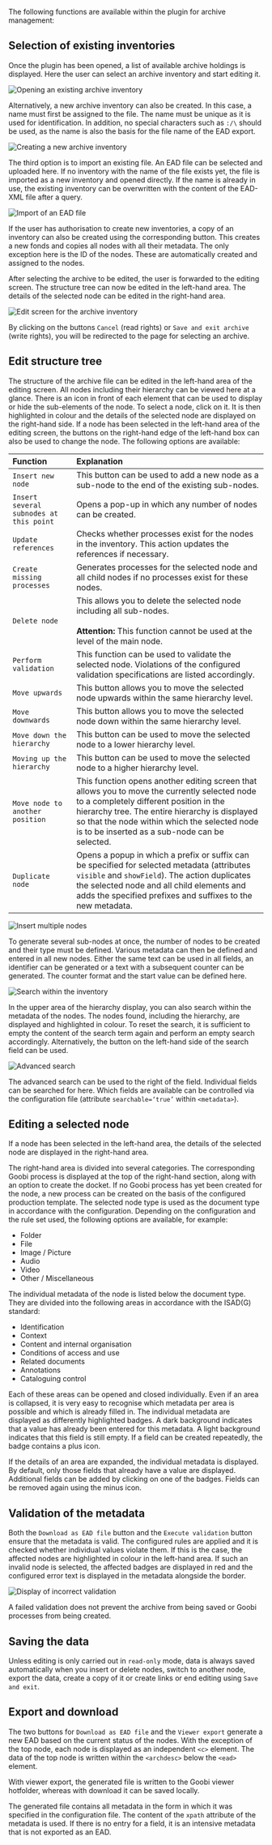 The following functions are available within the plugin for archive management:


## Selection of existing inventories
Once the plugin has been opened, a list of available archive holdings is displayed. Here the user can select an archive inventory and start editing it.

![Opening an existing archive inventory](images/goobi-plugin-administration-archive-management_screen05_en.png)

Alternatively, a new archive inventory can also be created. In this case, a name must first be assigned to the file. The name must be unique as it is used for identification. In addition, no special characters such as `:/\` should be used, as the name is also the basis for the file name of the EAD export.

![Creating a new archive inventory](images/goobi-plugin-administration-archive-management_screen04_en.png)

The third option is to import an existing file. An EAD file can be selected and uploaded here. If no inventory with the name of the file exists yet, the file is imported as a new inventory and opened directly. If the name is already in use, the existing inventory can be overwritten with the content of the EAD-XML file after a query.

![Import of an EAD file](images/goobi-plugin-administration-archive-management_screen08_en.png)

If the user has authorisation to create new inventories, a copy of an inventory can also be created using the corresponding button. This creates a new fonds and copies all nodes with all their metadata. The only exception here is the ID of the nodes. These are automatically created and assigned to the nodes. 

After selecting the archive to be edited, the user is forwarded to the editing screen. The structure tree can now be edited in the left-hand area. The details of the selected node can be edited in the right-hand area.

![Edit screen for the archive inventory](images/goobi-plugin-administration-archive-management_screen06_en.png)

By clicking on the buttons `Cancel` (read rights) or `Save and exit archive` (write rights), you will be redirected to the page for selecting an archive.


## Edit structure tree
The structure of the archive file can be edited in the left-hand area of the editing screen. All nodes including their hierarchy can be viewed here at a glance. There is an icon in front of each element that can be used to display or hide the sub-elements of the node. To select a node, click on it. It is then highlighted in colour and the details of the selected node are displayed on the right-hand side. If a node has been selected in the left-hand area of the editing screen, the buttons on the right-hand edge of the left-hand box can also be used to change the node. The following options are available:

| Function | Explanation |
| :--- | :--- |
| `Insert new node` | This button can be used to add a new node as a sub-node to the end of the existing sub-nodes. |
| `Insert several subnodes at this point` | Opens a pop-up in which any number of nodes can be created.|
| `Update references` | Checks whether processes exist for the nodes in the inventory. This action updates the references if necessary. |
| `Create missing processes` | Generates processes for the selected node and all child nodes if no processes exist for these nodes. |
| `Delete node` | This allows you to delete the selected node including all sub-nodes.  <br/><br/>**Attention:** This function cannot be used at the level of the main node. |
| `Perform validation` | This function can be used to validate the selected node. Violations of the configured validation specifications are listed accordingly. |
| `Move upwards` | This button allows you to move the selected node upwards within the same hierarchy level. |
| `Move downwards` | This button allows you to move the selected node down within the same hierarchy level. |
| `Move down the hierarchy` | This button can be used to move the selected node to a lower hierarchy level. |
| `Moving up the hierarchy` | This button can be used to move the selected node to a higher hierarchy level. |
| `Move node to another position` | This function opens another editing screen that allows you to move the currently selected node to a completely different position in the hierarchy tree. The entire hierarchy is displayed so that the node within which the selected node is to be inserted as a sub-node can be selected. |
| `Duplicate node` | Opens a popup in which a prefix or suffix can be specified for selected metadata (attributes `visible` and `showField`). The action duplicates the selected node and all child elements and adds the specified prefixes and suffixes to the new metadata.|

![Insert multiple nodes](images/goobi-plugin-administration-archive-management_screen11_en.png)

To generate several sub-nodes at once, the number of nodes to be created and their type must be defined. Various metadata can then be defined and entered in all new nodes. Either the same text can be used in all fields, an identifier can be generated or a text with a subsequent counter can be generated. The counter format and the start value can be defined here.
 
![Search within the inventory](images/goobi-plugin-administration-archive-management_screen07_en.png)

In the upper area of the hierarchy display, you can also search within the metadata of the nodes. The nodes found, including the hierarchy, are displayed and highlighted in colour. To reset the search, it is sufficient to empty the content of the search term again and perform an empty search accordingly. Alternatively, the button on the left-hand side of the search field can be used.

![Advanced search](images/goobi-plugin-administration-archive-management_screen10_en.png)

The advanced search can be used to the right of the field. Individual fields can be searched for here. Which fields are available can be controlled via the configuration file (attribute `searchable=‘true’` within `<metadata>`).


## Editing a selected node
If a node has been selected in the left-hand area, the details of the selected node are displayed in the right-hand area.

The right-hand area is divided into several categories. The corresponding Goobi process is displayed at the top of the right-hand section, along with an option to create the docket. If no Goobi process has yet been created for the node, a new process can be created on the basis of the configured production template. The selected node type is used as the document type in accordance with the configuration. Depending on the configuration and the rule set used, the following options are available, for example:

* Folder
* File
* Image / Picture
* Audio
* Video
* Other / Miscellaneous

The individual metadata of the node is listed below the document type. They are divided into the following areas in accordance with the ISAD(G) standard:

* Identification
* Context
* Content and internal organisation
* Conditions of access and use
* Related documents
* Annotations
* Cataloguing control

Each of these areas can be opened and closed individually. Even if an area is collapsed, it is very easy to recognise which metadata per area is possible and which is already filled in. The individual metadata are displayed as differently highlighted badges. A dark background indicates that a value has already been entered for this metadata. A light background indicates that this field is still empty. If a field can be created repeatedly, the badge contains a plus icon.

If the details of an area are expanded, the individual metadata is displayed. By default, only those fields that already have a value are displayed. Additional fields can be added by clicking on one of the badges. Fields can be removed again using the minus icon.


## Validation of the metadata
Both the `Download as EAD file` button and the `Execute validation` button ensure that the metadata is valid. The configured rules are applied and it is checked whether individual values violate them. If this is the case, the affected nodes are highlighted in colour in the left-hand area. If such an invalid node is selected, the affected badges are displayed in red and the configured error text is displayed in the metadata alongside the border.

![Display of incorrect validation](images/goobi-plugin-administration-archive-management_screen09_en.png)

A failed validation does not prevent the archive from being saved or Goobi processes from being created.


## Saving the data
Unless editing is only carried out in `read-only` mode, data is always saved automatically when you insert or delete nodes, switch to another node, export the data, create a copy of it or create links or end editing using `Save and exit`.


## Export and download
The two buttons for `Download as EAD file` and the `Viewer export` generate a new EAD based on the current status of the nodes. With the exception of the top node, each node is displayed as an independent `<c>` element. The data of the top node is written within the `<archdesc>` below the `<ead>` element. 

With viewer export, the generated file is written to the Goobi viewer hotfolder, whereas with download it can be saved locally. 

The generated file contains all metadata in the form in which it was specified in the configuration file. The content of the `xpath` attribute of the metadata is used. If there is no entry for a field, it is an intensive metadata that is not exported as an EAD.